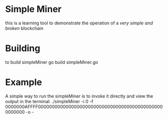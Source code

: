 # Simple Miner 
this is a learning tool to demonstrate the operation of a _very simple and broken_ blockchain

# Building
to build simpleMiner 
    go build simpleMiner.go

# Example 
A simple way to run the simpleMiner is to invoke it directly and view the output in the terminal:
    ./simpleMiner -i 0 -f 0000000AFFFF0000000000000000000000000000000000000000000000000000 -o -

